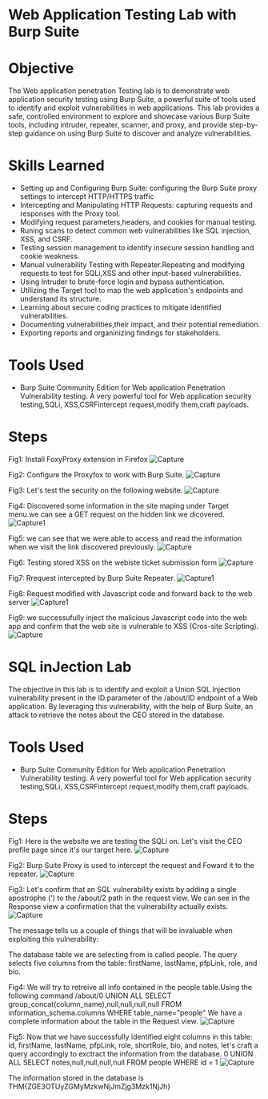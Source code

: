 # Web Application Testing Lab with Burp Suite

# Objective

The Web application penetration Testing lab is to demonstrate web application security testing using Burp Suite, a powerful suite of tools used to identify and exploit vulnerabilities in web applications. This lab provides a safe, controlled environment to explore and showcase various Burp Suite tools, including intruder, repeater, scanner, and proxy,  and provide step-by-step guidance on using Burp Suite to discover and analyze vulnerabilities.


# Skills Learned
- Setting up and Configuring Burp Suite: configuring the Burp Suite proxy settings to intercept HTTP/HTTPS traffic
- Intercepting and Manipulating HTTP Requests: capturing requests and responses with the Proxy tool.
- Modifying  request parameters,headers, and cookies for manual testing.
- Runing scans to detect common web vulnerabilities like SQL injection, XSS, and CSRF.
- Testing session management to identify insecure session handling and cookie weakness.
- Manual vulnerability Testing with Repeater.Repeating and modifying requests to test for SQLi,XSS and other input-based vulnerabilities.
- Using Intruder to brute-force login and bypass authentication.
- Utilizing the Target tool to map the web application's endpoints and understand its structure.
- Learning about secure coding practices to mitigate identified vulnerabilities.
- Documenting vulnerabilities,their impact, and their potential remediation.
- Exporting reports and organinizing findings for stakeholders.


# Tools Used

- Burp Suite Community Edition for Web application Penetration Vulnerability testing. A very powerful tool for Web application security testing,SQLi, XSS,CSRFintercept request,modify them,craft payloads.


# Steps

Fig1: Install FoxyProxy extension in Firefox
![Capture](https://github.com/user-attachments/assets/8bfb5514-b304-4992-81c1-62d762d843a5)

Fig2: Configure the Proxyfox to work with Burp Suite.
![Capture](https://github.com/user-attachments/assets/87bda66b-f559-4d2c-8108-e45032a76e5e)

Fig3: Let's test the security on the following website.
![Capture](https://github.com/user-attachments/assets/73aec982-24ea-488d-a642-fa58a4fd6a88)

Fig4: Discovered some information in the site maping  under Target menu.we can see a GET request on the hidden link we dicovered.
![Capture1](https://github.com/user-attachments/assets/7faf92f6-363c-4a73-b0d6-a6f50a28363d)

Fig5: we can see that we were able to access and read the information when we visit the link discovered previously.
![Capture](https://github.com/user-attachments/assets/14771851-62c7-470d-b8e4-8cde66dd906e)

Fig6: Testing stored XSS on the webiste ticket submission form
![Capture](https://github.com/user-attachments/assets/8e7c7855-f5b8-4390-ab36-062c4760fc88)

Fig7: Rrequest intercepted by Burp Suite Repeater.
![Capture1](https://github.com/user-attachments/assets/48de92ec-6cc5-4c32-a302-55038da948a7)

Fig8: Request modified with Javascript code and forward back to the web server
![Capture1](https://github.com/user-attachments/assets/dbec42c9-ac4e-4869-8962-be0a8eb5c5d1)

Fig9: we successufully inject the malicious Javascript code into the web app and confirm that the web site is vulnerable to XSS (Cros-site Scripting).
![Capture](https://github.com/user-attachments/assets/1106664a-0fc4-469c-8bb5-de82d4757ff6)





# SQL inJection Lab

The objective in this lab is to identify and exploit a Union SQL Injection vulnerability present in the ID parameter of the /about/ID endpoint of a Web application. By leveraging this vulnerability, with the help of Burp Suite, an attack to retrieve the notes about the CEO stored in the database.



# Tools Used

- Burp Suite Community Edition for Web application Penetration Vulnerability testing. A very powerful tool for Web application security testing,SQLi, XSS,CSRFintercept request,modify them,craft payloads.


# Steps

Fig1: Here is the website we are testing the SQLi on. Let's visit the CEO profile page since it's our target here.
![Capture](https://github.com/user-attachments/assets/a16fb162-bdaa-4118-8008-92f99cfcb08f)


Fig2: Burp Suite Proxy is used to intercept the request and Foward it to the repeater.
![Capture](https://github.com/user-attachments/assets/1b2d02fe-304a-4ac6-8a55-8a7152f6340d)


Fig3: Let's confirm that an SQL vulnerability exists by adding a single apostrophe (') to the /about/2 path in the request view. We can see in the Response view a confirmation that the vulnerability actually exists.
![Capture](https://github.com/user-attachments/assets/7fd27d99-5681-4734-b1b9-b839a2908ba4)


The message tells us a couple of things that will be invaluable when exploiting this vulnerability:

The database table we are selecting from is called people.
The query selects five columns from the table: firstName, lastName, pfpLink, role, and bio.

Fig4: We will try to retreive all info contained in the people table.Using the following command
/about/0 UNION ALL SELECT group_concat(column_name),null,null,null,null FROM information_schema.columns WHERE table_name="people"
We have a complete information about the table in the Request view.
![Capture](https://github.com/user-attachments/assets/831ca78e-f1a3-4146-ab5f-306b2b7e4617)

Fig5: Now that we have successfully identified eight columns in this table: id, firstName, lastName, pfpLink, role, shortRole, bio, and notes, let's craft a query accordingly to exctract the information from the database.
0 UNION ALL SELECT notes,null,null,null,null FROM people WHERE id = 1
![Capture](https://github.com/user-attachments/assets/aa78dc3a-8e39-44bf-b3ef-6040d1564ce0)

The information stored in the database is THM{ZGE3OTUyZGMyMzkwNjJmZjg3Mzk1NjJh}
